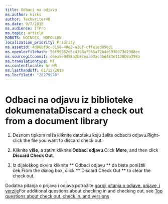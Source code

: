 ```yaml
---
title: Odbaci na odjavu
ms.author: kirks
author: Techwriter40
ms.date: 9/7/2018
ms.audience: ITPro
ms.topic: article
ROBOTS: NOINDEX, NOFOLLOW
localization_priority: Priority
ms.assetid: 4d86bf9c-8158-40e2-a26f-cffe1ed856d1
ms.openlocfilehash: 56f95562c5c4398af565a72b4e6930073d2988ee
ms.sourcegitcommit: d6ea5e9458a2b8ceaab3ac4bd483e1130b9a398a
ms.translationtype: MT
ms.contentlocale: hr-HR
ms.lasthandoff: 01/15/2019
ms.locfileid: "28279978"
---
```

# <a name="discard-a-check-out-from-a-document-library"></a><span data-ttu-id="348e2-102">Odbaci na odjavu iz biblioteke dokumenata</span><span class="sxs-lookup"><span data-stu-id="348e2-102">Discard a check out from a document library</span></span>

1. <span data-ttu-id="348e2-103">Desnom tipkom miša kliknite datoteku koju želite odbaciti odjavu.</span><span class="sxs-lookup"><span data-stu-id="348e2-103">Right-click the file you want to discard check out.</span></span>
    
2. <span data-ttu-id="348e2-104">Kliknite **više**, a zatim kliknite **Odbaci odjavu**.</span><span class="sxs-lookup"><span data-stu-id="348e2-104">Click **More**, and then click **Discard Check Out**.</span></span> 
    
3. <span data-ttu-id="348e2-105">Iz dijaloškog okvira kliknite \*\* Odbaci odjavu \*\* da biste poništili ček.</span><span class="sxs-lookup"><span data-stu-id="348e2-105">From the dialog box, click \*\* Discard Check Out \*\* to clear the check out.</span></span> 
    
<span data-ttu-id="348e2-106">Dodatna pitanja o prijava i odjava potražite [gornji pitanja o odjave, prijave, i verzije](https://go.microsoft.com/fwlink/?linkid=2018786)</span><span class="sxs-lookup"><span data-stu-id="348e2-106">For additional questions about checking in and checking out, see [Top questions about check out, check in, and versions](https://go.microsoft.com/fwlink/?linkid=2018786)</span></span>
  

